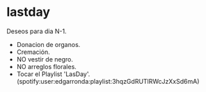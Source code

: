 # lastday
Deseos para dia N-1.

- Donacion de organos.
- Cremación.
- NO vestir de negro.
- NO arreglos florales.
- Tocar el Playlist 'LasDay'. (spotify:user:edgarronda:playlist:3hqzGdRUTlRWcJzXxSd6mA)